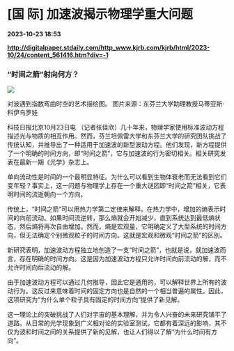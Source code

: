 # [国 际] 加速波揭示物理学重大问题

**2023-10-23 18:53**

**http://digitalpaper.stdaily.com/http_www.kjrb.com/kjrb/html/2023-10/24/content_561416.htm?div=-1**

### “时间之箭”射向何方？

![](http://digitalpaper.stdaily.com/http_www.kjrb.com/kjrb/images/2023-10/24/04/3533918_lix_1698045981413_b.jpg)

对波遇到指数弯曲时空的艺术描绘图。 图片来源：东芬兰大学助理教授马蒂亚斯·科伊乌罗娃

 科技日报北京10月23日电 （记者张佳欣）几十年来，物理学家使用标准波动方程描述光与物质的相互作用。然而，芬兰坦佩雷大学和东芬兰大学的研究团队挑战了传统认知，并推导出了一种适用于加速波的新型波动方程。他们发现，新方程提供了一个明确的时间方向，即“时间之箭”，它与加速波的行为密切相关。相关研究发表在最新一期《光学》杂志上。

 单向流动性是时间的一个最明显特征。为什么可以看到生物体衰老而无法看到它们变年轻？事实上，这一问题与物理学上存在一个重大谜团即“时间之箭”相关，它表明时间的流逝朝向一个方向。

 传统上，“时间之箭”可以用热力学第二定律来解释。在热力学中，增加的熵表示时间的向前流动。如果时间流逆转，那么熵就会开始减少，直到系统达到最低熵状态，然后熵将再次自由增加。然而，熵是宏观量，它明确定义了大型系统的时间方向，但无法确定个别微观粒子的时间方向。这就是宏观和微观“时间之箭”的区别。

 新研究表明，加速波动方程独立地创造了一支“时间之箭”，也就是说，就加速波而言，存在明确的时间方向。这是因为加速波动方程只允许时间向前流动的解，而不允许时间向后流动的解。

 由于加速波动方程可以通过几何推导，因此它是通用的，可以解释世界上所有的波动行为。这反过来意味着时间的固定方向也是自然的一个相当普遍的属性。因此，这项研究为“为什么单个粒子具有固定的时间方向”提供了新见解。

 这一理论上的突破挑战了人们对宇宙的基本理解，并为令人兴奋的未来研究铺平了道路。从日常的光学现象到广义相对论的实验室测试，它都有着深远的影响，其不仅为波和时间之间的关系提供了新的见解，也让人们得以了解“为什么时间有方向”。